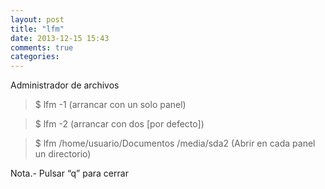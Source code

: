```yaml
---
layout: post
title: "lfm"
date: 2013-12-15 15:43
comments: true
categories: 
---
```

Administrador de archivos

>$ lfm -1 (arrancar con un solo panel)

>$ lfm -2 (arrancar con dos [por defecto])

>$ lfm /home/usuario/Documentos /media/sda2 (Abrir en cada panel un directorio)

Nota.- Pulsar “q” para cerrar

